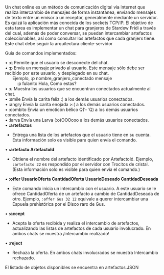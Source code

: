 Un chat online es un método de comunicación digital vía Internet que realiza intercambio de mensajes de forma instantánea, enviando mensajes de texto entre un emisor a un receptor, generalmente
mediante un servidor. Es quizá la aplicación más conocida de los sockets TCP/IP.
El objetivo de esta tarea es implementar un chat para granjeros de Stardew Fridi a través del cual, además de poder conversar, se puedan intercambiar artefactos coleccionables, 
así como consultar los artefactos que cada granjerx tiene. Este chat debe seguir la arquitectura cliente-servidor


Guía de comandos implementados:

• :q Permite que el usuario se desconecte del chat.<br>
• :p <Identificador> <Mensaje> Envía un mensaje privado al usuario. Este mensaje sólo debe ser recibido por este usuario, y desplegado en su chat.<br>
&nbsp;&nbsp;&nbsp;&nbsp;&nbsp;&nbsp;Ejemplo, :p nombre_granjero_conectado mensaje  <br>
&nbsp;&nbsp;&nbsp;&nbsp;&nbsp;&nbsp;&nbsp;&nbsp;&nbsp;   :p fulanito Hola, Como estas?         <br> 
• :u Muestra los usuarios que se encuentran conectados actualmente al chat. <br>
• :smile Envía la carita feliz :) a los demás usuarios conectados. <br>
• :angry Envía la carita enojada >:( a los demás usuarios conectados. <br>
• :combito Envía un emoticón bélico Q(’- ’Q) a los demás usuarios conectados. <br>
• :larva Envía una Larva (:o)OOOooo a los demás usuarios conectados. <br>
• **:artefactos**
  - Entrega una lista de los artefactos que el usuario tiene en su cuenta. Esta información solo es visible para quien envía el comando.

• **:artefacto ArtefactoId**
  - Obtiene el nombre del artefacto identificado por ArtefactoId. Ejemplo, `:artefacto 22` es respondido por el servidor con Trocitos de cristal. (Esta información solo es visible para quien envía el comando.)

• **:offer UsuarioOferta CantidadOferta UsuarioDeseado CantidadDeseada**
  - Este comando inicia un intercambio con el usuario. A este usuario se le ofrece CantidadOferta de un artefacto a cambio de CantidadDeseada de otro. Ejemplo, `:offer Gus 32 12` equivale a querer intercambiar una Espuela prehistórica por el Disco raro de Gus.

• **:accept**
  - Acepta la oferta recibida y realiza el intercambio de artefactos, actualizando las listas de artefactos de cada usuario involucrado. En ambos chats se muestra ¡Intercambio realizado!

• **:reject**
  - Rechaza la oferta. En ambos chats involucrados se muestra Intercambio rechazado.

El listado de objetos disponibles se encuentra en  artefactos.JSON
